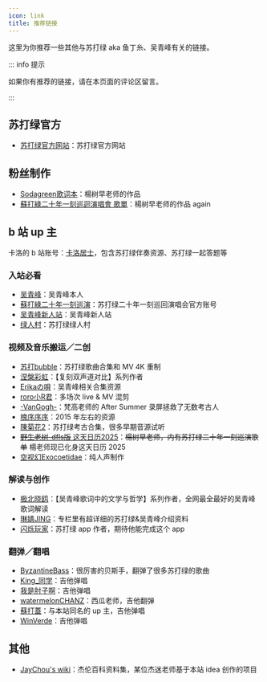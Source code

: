 ```yaml
---
icon: link
title: 推荐链接
---
```


这里为你推荐一些其他与苏打绿 aka 鱼丁糸、吴青峰有关的链接。

::: info 提示

如果你有推荐的链接，请在本页面的评论区留言。

:::

## 苏打绿官方

- [苏打绿官方网站](https://www.sodagreen.com/)：苏打绿官方网站

## 粉丝制作

- [Sodagreen歌词本](https://docs.qq.com/aio/DVXhDQlBzQndVQ05o)：楊树早老师的作品
- [蘇打綠二十年一刻巡迴演唱會 歌單](https://docs.qq.com/sheet/DVXdGTUloT212d0lC?tab=BB08J2)：楊树早老师的作品 again

## b 站 up 主

卡洛的 b 站账号：[卡洛居士](https://space.bilibili.com/1536096)，包含苏打绿伴奏资源、苏打绿一起答题等

### 入站必看

- [吴青峰](https://space.bilibili.com/672600531)：吴青峰本人
- [蘇打綠二十年一刻巡演](https://space.bilibili.com/3546653889923355)：苏打绿二十年一刻巡回演唱会官方账号
- [吴青峰新人站](https://space.bilibili.com/346969784)：吴青峰新人站
- [绿人村](https://space.bilibili.com/43195264)：苏打绿绿人村

### 视频及音乐搬运／二创

- [苏打bubble](https://space.bilibili.com/390537041)：苏打绿歌曲合集和 MV 4K 重制
- [涅槃彩虹](https://space.bilibili.com/299615534)：【复刻双声道对比】系列作者
- [Erikaの唄](https://space.bilibili.com/5630471)：吴青峰相关合集资源
- [roro小R君](https://space.bilibili.com/34979141)：多场次 live & MV 混剪
- [-VanGogh-](https://space.bilibili.com/939387)：梵高老师的 After Summer 录屏拯救了无数考古人
- [槐序序序](https://space.bilibili.com/1715516)：2015 年左右的资源
- [陳菊花2](https://space.bilibili.com/11018265)：苏打绿考古合集，很多早期音源试听
- [~~野生老树-dfls版~~ 这天日历2025](https://space.bilibili.com/14492268)：~~楊树早老师，内有苏打绿二十年一刻巡演歌单~~ 楊老师现已化身这天日历 2025
- [空视幻Exocoetidae](https://space.bilibili.com/8495567)：纯人声制作

### 解读与创作

- [极北晓鸥](https://space.bilibili.com/22713627)：【吴青峰歌词中的文学与哲学】系列作者，全网最全最好的吴青峰歌词解读
- [琳婧JING](https://space.bilibili.com/413707676)：专栏里有超详细的苏打绿&吴青峰介绍资料
- [闪烁玩家](https://space.bilibili.com/12787196)：苏打绿 app 作者，期待他能完成这个 app

### 翻弹／翻唱

- [ByzantineBass](https://space.bilibili.com/219006132)：很厉害的贝斯手，翻弹了很多苏打绿的歌曲
- [King_同学](https://space.bilibili.com/47459662)：吉他弹唱
- [我是肘子啊](https://space.bilibili.com/33972127)：吉他弹唱
- [watermelonCHANZ](https://space.bilibili.com/33698414)：西瓜老师，吉他翻弹
- [蘇打蓋](https://space.bilibili.com/2030589714)：与本站同名的 up 主，吉他弹唱
- [WinVerde](https://space.bilibili.com/446173771)：吉他弹唱

## 其他

- [JayChou's wiki](https://www.jaychou.wiki/)：杰伦百科资料集，某位杰迷老师基于本站 idea 创作的项目